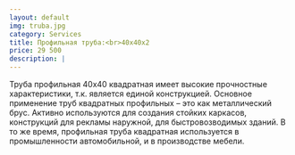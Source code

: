 ```yaml
---
layout: default
img: truba.jpg
category: Services
title: Профильная труба:<br>40х40х2
price: 29 500
description: |
---
```

  Труба профильная 40х40 квадратная имеет высокие прочностные характеристики, т.к. является единой конструкцией. Основное применение труб квадратных профильных – это как металлический брус. Активно используются для создания стойких каркасов, конструкций для рекламы наружной, для быстровозводимых зданий. В то же время, профильная труба квадратная используется в промышленности автомобильной, и в производстве мебели.
